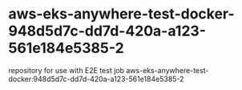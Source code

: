# aws-eks-anywhere-test-docker-948d5d7c-dd7d-420a-a123-561e184e5385-2
repository for use with E2E test job aws-eks-anywhere-test-docker:948d5d7c-dd7d-420a-a123-561e184e5385-2

